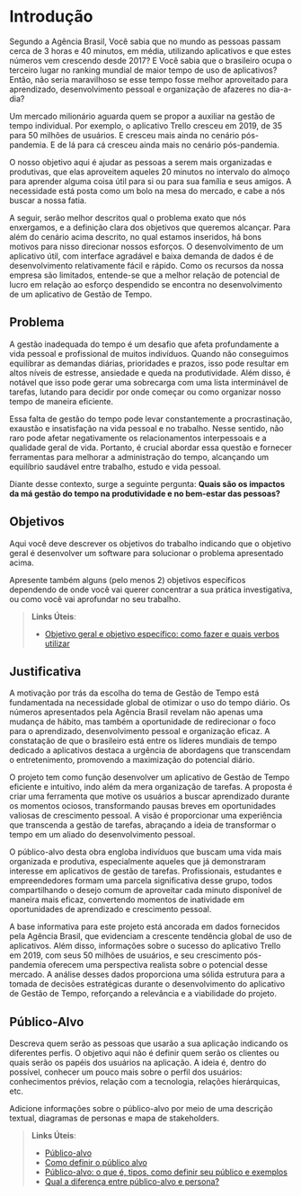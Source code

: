 # Introdução

Segundo a Agência Brasil, Você sabia que no mundo as pessoas passam cerca de 3 horas e 40 minutos, em média, utilizando aplicativos e que estes números vem crescendo desde 2017? E Você sabia que o brasileiro ocupa o terceiro lugar no ranking mundial de maior tempo de uso de aplicativos? Então, não seria maravilhoso se esse tempo fosse melhor aproveitado para aprendizado, desenvolvimento pessoal e organização de afazeres no dia-a-dia?

Um mercado milionário aguarda quem se propor a auxiliar na gestão de tempo individual. Por exemplo, o aplicativo Trello cresceu em 2019, de 35 para 50 milhões de usuários. E cresceu mais ainda no cenário pós-pandemia. E de lá para cá cresceu ainda mais no cenário pós-pandemia.

O nosso objetivo aqui é ajudar as pessoas a serem mais organizadas e produtivas, que elas aproveitem aqueles 20 minutos no intervalo do almoço para aprender alguma coisa útil para si ou para sua família e seus amigos. A necessidade está posta como um bolo na mesa do mercado, e cabe a nós buscar a nossa fatia. 

A seguir, serão melhor descritos qual o problema exato que nós enxergamos, e a definição clara dos objetivos que queremos alcançar. Para além do cenário acima descrito, no qual estamos inseridos, há bons motivos para nisso direcionar nossos esforços. O desenvolvimento de um aplicativo útil, com interface agradável e baixa demanda de dados é de desenvolvimento relativamente fácil e rápido. Como os recursos da nossa empresa são limitados, entende-se que a melhor relação de potencial de lucro em relação ao esforço despendido se encontra no desenvolvimento de um aplicativo de Gestão de Tempo.

## Problema

A gestão inadequada do tempo é um desafio que afeta profundamente a vida pessoal e profissional de muitos indivíduos. Quando não conseguimos equilibrar as demandas diárias, prioridades e prazos, isso pode resultar em altos níveis de estresse, ansiedade e queda na produtividade. Além disso, é notável que isso pode gerar uma sobrecarga com uma lista interminável de tarefas, lutando para decidir por onde começar ou como organizar nosso tempo de maneira eficiente.

Essa falta de gestão do tempo pode levar constantemente a procrastinação, exaustão e insatisfação na vida pessoal e no trabalho. Nesse sentido, não raro pode afetar negativamente os relacionamentos interpessoais e a qualidade geral de vida. Portanto, é crucial abordar essa questão e fornecer ferramentas para melhorar a administração do tempo, alcançando um equilíbrio saudável entre trabalho, estudo e vida pessoal.

Diante desse contexto, surge a seguinte pergunta: **Quais são os impactos da má gestão do tempo na produtividade e no bem-estar das pessoas?**

## Objetivos

Aqui você deve descrever os objetivos do trabalho indicando que o objetivo geral é desenvolver um software para solucionar o problema apresentado acima. 

Apresente também alguns (pelo menos 2) objetivos específicos dependendo de onde você vai querer concentrar a sua prática investigativa, ou como você vai aprofundar no seu trabalho.
 
> **Links Úteis**:
> - [Objetivo geral e objetivo específico: como fazer e quais verbos utilizar](https://blog.mettzer.com/diferenca-entre-objetivo-geral-e-objetivo-especifico/)

## Justificativa

A motivação por trás da escolha do tema de Gestão de Tempo está fundamentada na necessidade global de otimizar o uso do tempo diário. Os números apresentados pela Agência Brasil revelam não apenas uma mudança de hábito, mas também a oportunidade de redirecionar o foco para o aprendizado, desenvolvimento pessoal e organização eficaz. A constatação de que o brasileiro está entre os líderes mundiais de tempo dedicado a aplicativos destaca a urgência de abordagens que transcendam o entretenimento, promovendo a maximização do potencial diário.

O projeto tem como função desenvolver um aplicativo de Gestão de Tempo eficiente e intuitivo, indo além da mera organização de tarefas. A proposta é criar uma ferramenta que motive os usuários a buscar aprendizado durante os momentos ociosos, transformando pausas breves em oportunidades valiosas de crescimento pessoal. A visão é proporcionar uma experiência que transcenda a gestão de tarefas, abraçando a ideia de transformar o tempo em um aliado do desenvolvimento pessoal.

O público-alvo desta obra engloba indivíduos que buscam uma vida mais organizada e produtiva, especialmente aqueles que já demonstraram interesse em aplicativos de gestão de tarefas. Profissionais, estudantes e empreendedores formam uma parcela significativa desse grupo, todos compartilhando o desejo comum de aproveitar cada minuto disponível de maneira mais eficaz, convertendo momentos de inatividade em oportunidades de aprendizado e crescimento pessoal.

A base informativa para este projeto está ancorada em dados fornecidos pela Agência Brasil, que evidenciam a crescente tendência global de uso de aplicativos. Além disso, informações sobre o sucesso do aplicativo Trello em 2019, com seus 50 milhões de usuários, e seu crescimento pós-pandemia oferecem uma perspectiva realista sobre o potencial desse mercado. A análise desses dados proporciona uma sólida estrutura para a tomada de decisões estratégicas durante o desenvolvimento do aplicativo de Gestão de Tempo, reforçando a relevância e a viabilidade do projeto.

## Público-Alvo

Descreva quem serão as pessoas que usarão a sua aplicação indicando os diferentes perfis. O objetivo aqui não é definir quem serão os clientes ou quais serão os papéis dos usuários na aplicação. A ideia é, dentro do possível, conhecer um pouco mais sobre o perfil dos usuários: conhecimentos prévios, relação com a tecnologia, relações hierárquicas, etc.

Adicione informações sobre o público-alvo por meio de uma descrição textual, diagramas de personas e mapa de stakeholders.

> **Links Úteis**:
> - [Público-alvo](https://blog.hotmart.com/pt-br/publico-alvo/)
> - [Como definir o público alvo](https://exame.com/pme/5-dicas-essenciais-para-definir-o-publico-alvo-do-seu-negocio/)
> - [Público-alvo: o que é, tipos, como definir seu público e exemplos](https://klickpages.com.br/blog/publico-alvo-o-que-e/)
> - [Qual a diferença entre público-alvo e persona?](https://rockcontent.com/blog/diferenca-publico-alvo-e-persona/)
